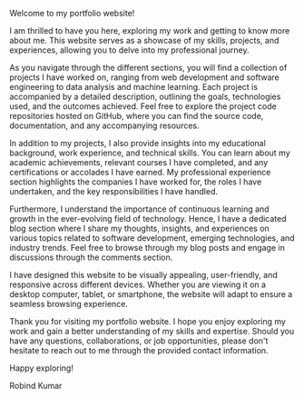 Welcome to my portfolio website!

I am thrilled to have you here, exploring my work and getting to know more about me. This website serves as a showcase of my skills, projects, and experiences, allowing you to delve into my professional journey.

As you navigate through the different sections, you will find a collection of projects I have worked on, ranging from web development and software engineering to data analysis and machine learning. Each project is accompanied by a detailed description, outlining the goals, technologies used, and the outcomes achieved. Feel free to explore the project code repositories hosted on GitHub, where you can find the source code, documentation, and any accompanying resources.

In addition to my projects, I also provide insights into my educational background, work experience, and technical skills. You can learn about my academic achievements, relevant courses I have completed, and any certifications or accolades I have earned. My professional experience section highlights the companies I have worked for, the roles I have undertaken, and the key responsibilities I have handled.

Furthermore, I understand the importance of continuous learning and growth in the ever-evolving field of technology. Hence, I have a dedicated blog section where I share my thoughts, insights, and experiences on various topics related to software development, emerging technologies, and industry trends. Feel free to browse through my blog posts and engage in discussions through the comments section.

I have designed this website to be visually appealing, user-friendly, and responsive across different devices. Whether you are viewing it on a desktop computer, tablet, or smartphone, the website will adapt to ensure a seamless browsing experience.

Thank you for visiting my portfolio website. I hope you enjoy exploring my work and gain a better understanding of my skills and expertise. Should you have any questions, collaborations, or job opportunities, please don't hesitate to reach out to me through the provided contact information.

Happy exploring!

Robind Kumar
